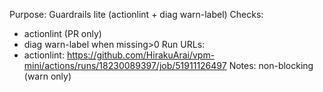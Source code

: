 Purpose: Guardrails lite (actionlint + diag warn-label)
Checks:
- actionlint (PR only)
- diag warn-label when missing>0
Run URLs:
- actionlint: https://github.com/HirakuArai/vpm-mini/actions/runs/18230089397/job/51911126497
Notes: non-blocking (warn only)
